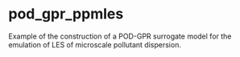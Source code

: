 # pod_gpr_ppmles
Example of the construction of a POD-GPR surrogate model for the emulation of LES of microscale pollutant dispersion.
